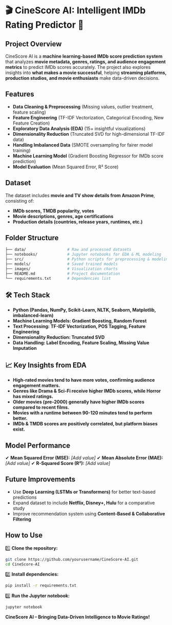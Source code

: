
# 🎬 CineScore AI: Intelligent IMDb Rating Predictor 🎥  

 ## Project Overview  
CineScore AI is a **machine learning-based IMDb score prediction system** that analyzes **movie metadata, genres, ratings, and audience engagement metrics** to predict IMDb scores accurately. The project also explores insights into **what makes a movie successful**, helping **streaming platforms, production studios, and movie enthusiasts** make data-driven decisions.  

##  Features  
-  **Data Cleaning & Preprocessing** (Missing values, outlier treatment, feature scaling)  
-  **Feature Engineering** (TF-IDF Vectorization, Categorical Encoding, New Feature Creation)  
-  **Exploratory Data Analysis (EDA)** (15+ insightful visualizations)  
-  **Dimensionality Reduction** (Truncated SVD for high-dimensional TF-IDF data)  
-  **Handling Imbalanced Data** (SMOTE oversampling for fairer model training)  
-  **Machine Learning Model** (Gradient Boosting Regressor for IMDb score prediction)  
-  **Model Evaluation** (Mean Squared Error, R² Score)  

##  Dataset  
The dataset includes **movie and TV show details from Amazon Prime**, consisting of:  
- **IMDb scores, TMDB popularity, votes**  
- **Movie descriptions, genres, age certifications**  
- **Production details (countries, release years, runtimes, etc.)**  

##  Folder Structure  

```bash
├── data/                  # Raw and processed datasets  
├── notebooks/             # Jupyter notebooks for EDA & ML modeling  
├── src/                   # Python scripts for preprocessing & modeling  
├── models/                # Saved trained models  
├── images/                # Visualization charts  
├── README.md              # Project documentation  
└── requirements.txt       # Dependencies list  
````

## 🛠️ Tech Stack

*  **Python (Pandas, NumPy, Scikit-Learn, NLTK, Seaborn, Matplotlib, imbalanced-learn)**
*  **Machine Learning Models: Gradient Boosting, Random Forest**
*  **Text Processing: TF-IDF Vectorization, POS Tagging, Feature Engineering**
*  **Dimensionality Reduction: Truncated SVD**
*  **Data Handling: Label Encoding, Feature Scaling, Missing Value Imputation**

## 📈 Key Insights from EDA

*  **High-rated movies tend to have more votes, confirming audience engagement matters.**
*  **Genres like Drama & Sci-Fi receive higher IMDb scores, while Horror has mixed ratings.**
*  **Older movies (pre-2000) generally have higher IMDb scores compared to recent films.**
*  **Movies with a runtime between 90-120 minutes tend to perform better.**
*  **IMDb & TMDB scores are positively correlated, but platform biases exist.**

##  Model Performance

✔ **Mean Squared Error (MSE):** *\[Add value]*
✔ **Mean Absolute Error (MAE):** *\[Add value]*
✔ **R-Squared Score (R²):** *\[Add value]*

##  Future Improvements

*  Use **Deep Learning (LSTMs or Transformers)** for better text-based predictions
*  Expand dataset to include **Netflix, Disney+, Hulu** for a comparative study
*  Improve recommendation system using **Content-Based & Collaborative Filtering**

##  How to Use

1️⃣ **Clone the repository:**

```bash
git clone https://github.com/yourusername/CineScore-AI.git
cd CineScore-AI
```

2️⃣ **Install dependencies:**

```bash
pip install -r requirements.txt
```

3️⃣ **Run the Jupyter notebook:**

```bash
jupyter notebook
```

 **CineScore AI – Bringing Data-Driven Intelligence to Movie Ratings!** 

```


